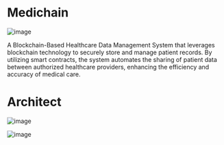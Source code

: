# Medichain
![image](https://github.com/user-attachments/assets/dd294f49-3ffa-4e2f-aa5b-9f7269063f9d)

A Blockchain-Based Healthcare Data Management System that leverages blockchain technology to securely store and manage patient records. By utilizing smart contracts, the system automates the sharing of patient data between authorized healthcare providers, enhancing the efficiency and accuracy of medical care.

# Architect
![image](https://github.com/user-attachments/assets/d821a10a-7b95-4a5a-8bbc-d8928eb93dc0)

![image](https://github.com/user-attachments/assets/c7b202a2-ac68-41c7-a1a1-652cc9c0e45e)
